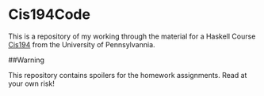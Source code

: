 # Cis194Code

This is a repository of my working through the material for a Haskell Course [Cis194](https://www.seas.upenn.edu/~cis194/spring13/) from the University of Pennsylvannia.

##Warning

This repository contains spoilers for the homework assignments. Read at your own risk!
